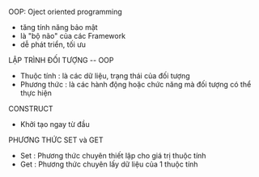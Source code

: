 OOP: Oject oriented programming
- tăng tính năng bảo mật
- là "bộ não" của các Framework
- dễ phát triển, tối ưu

LẬP TRÌNH ĐỐI TƯỢNG -- OOP
- Thuộc tính : là các dữ liệu, trạng thái của đối tượng
- Phương thức : là các hành động hoặc chức năng mà đối tượng có thể thực hiện

CONSTRUCT
- Khởi tạo ngay từ đầu

PHƯƠNG THỨC SET và GET 
- Set : Phương thức chuyên thiết lập cho giá trị thuộc tính
- Get : Phương thức chuyên lấy dữ liệu của 1 thuộc tính